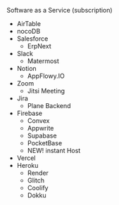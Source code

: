 Software as a Service (subscription)

- AirTable
- nocoDB
- Salesforce
	- ErpNext
- Slack
	- Matermost
- Notion
	- AppFlowy.IO
- Zoom
	- Jitsi Meeting
- Jira
	- Plane
Backend
- Firebase
	- Convex
	- Appwrite
	- Supabase
	- PocketBase
	- NEW! instant
Host
- Vercel
- Heroku
	- Render
	- Glitch
	- Coolify
	- Dokku